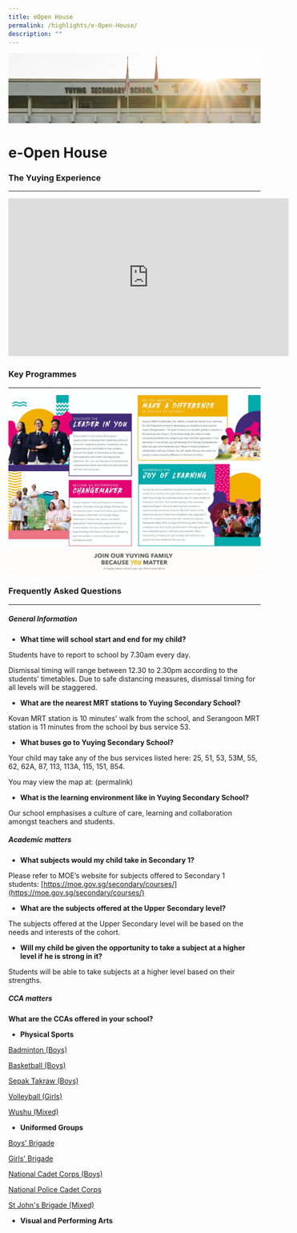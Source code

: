 ```yaml
---
title: eOpen House
permalink: /highlights/e-Open-House/
description: ""
---
```

![](/images/AboutUs.jpg)

e-Open House
============

### The Yuying Experience
---------------------

<iframe width="560" height="315" src="https://www.youtube.com/embed/GXVRZIA37LA" title="YouTube video player" frameborder="0" allow="accelerometer; autoplay; clipboard-write; encrypted-media; gyroscope; picture-in-picture" allowfullscreen></iframe>


### Key Programmes
--------------

![](/images/OpenHouse.jpeg)

### Frequently Asked Questions
--------------------------

##### **General Information**

* **What time will school start and end for my child?**

Students have to report to school by 7.30am every day.

Dismissal timing will range between 12.30 to 2.30pm according to the students’ timetables. Due to safe distancing measures, dismissal timing for all levels will be staggered.

* **What are the nearest MRT stations to Yuying Secondary School?**

Kovan MRT station is 10 minutes' walk from the school, and Serangoon MRT station is 11 minutes from the school by bus service 53.

* **What buses go to Yuying Secondary School?**

Your child may take any of the bus services listed here: 25, 51, 53, 53M, 55, 62, 62A, 87, 113, 113A, 115, 151, 854.

You may view the map at: (permalink)

* **What is the learning environment like in Yuying Secondary School?**

Our school emphasises a culture of care, learning and collaboration amongst teachers and students.

##### **Academic matters**

* **What subjects would my child take in Secondary 1?**

Please refer to MOE’s website for subjects offered to Secondary 1 students: [https://moe.gov.sg/secondary/courses/](https://moe.gov.sg/secondary/courses/)

* **What are the subjects offered at the Upper Secondary level?** 

The subjects offered at the Upper Secondary level will be based on the needs and interests of the cohort.

* **Will my child be given the opportunity to take a subject at a higher level if he is strong in it?**

Students will be able to take subjects at a higher level based on their strengths.

##### **CCA matters**

**What are the CCAs offered in your school?**

* **Physical Sports**

[Badminton (Boys)](/co-curriculum/Physical-Sports/Badminton-Boys/)

[Basketball (Boys)](/co-curriculum/Physical-Sports/Basketball-Boys/)

[Sepak Takraw (Boys)](/co-curriculum/Physical-Sports/Sepak-Takraw-Boys/)

[Volleyball (Girls)](/co-curriculum/Physical-Sports/Volleyball-Girls/)

[Wushu (Mixed)](/co-curriculum/Physical-Sports/Wushu-Mixed/)


* **Uniformed Groups**

[Boys' Brigade](/co-curriculum/Uniformed-Groups/Boys-Brigade/)

[Girls' Brigade](/co-curriculum/Uniformed-Groups/Girls-Brigade/)

[National Cadet Corps (Boys)](/co-curriculum/Uniformed-Groups/National-Cadet-Corps/)

[National Police Cadet Corps](/co-curriculum/Uniformed-Groups/National-Police-Cadet-Corps/)

[St John's Brigade (Mixed)](/co-curriculum/Uniformed-Groups/St-John-Brigade-Singapore/)

* **Visual and Performing Arts**